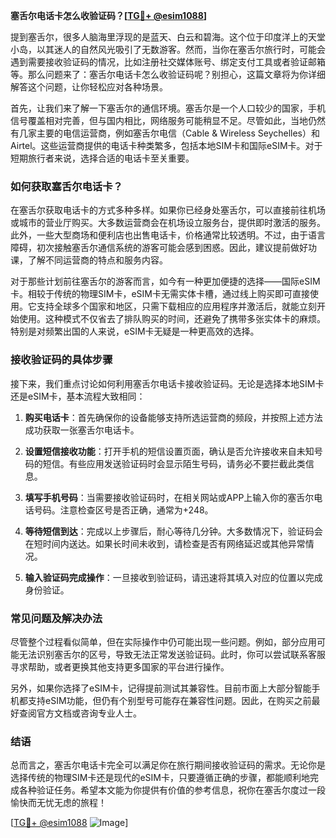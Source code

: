 **塞舌尔电话卡怎么收验证码？[[TG💪+ @esim1088](https://t.me/s/esim1088)]**

提到塞舌尔，很多人脑海里浮现的是蓝天、白云和碧海。这个位于印度洋上的天堂小岛，以其迷人的自然风光吸引了无数游客。然而，当你在塞舌尔旅行时，可能会遇到需要接收验证码的情况，比如注册社交媒体账号、绑定支付工具或者验证邮箱等。那么问题来了：塞舌尔电话卡怎么收验证码呢？别担心，这篇文章将为你详细解答这个问题，让你轻松应对各种场景。

首先，让我们来了解一下塞舌尔的通信环境。塞舌尔是一个人口较少的国家，手机信号覆盖相对完善，但与国内相比，网络服务可能稍显不足。尽管如此，当地仍然有几家主要的电信运营商，例如塞舌尔电信（Cable & Wireless Seychelles）和Airtel。这些运营商提供的电话卡种类繁多，包括本地SIM卡和国际eSIM卡。对于短期旅行者来说，选择合适的电话卡至关重要。

### 如何获取塞舌尔电话卡？

在塞舌尔获取电话卡的方式多种多样。如果你已经身处塞舌尔，可以直接前往机场或城市的营业厅购买。大多数运营商会在机场设立服务台，提供即时激活的服务。此外，一些大型商场和便利店也出售电话卡，价格通常比较透明。不过，由于语言障碍，初次接触塞舌尔通信系统的游客可能会感到困惑。因此，建议提前做好功课，了解不同运营商的特点和服务内容。

对于那些计划前往塞舌尔的游客而言，如今有一种更加便捷的选择——国际eSIM卡。相较于传统的物理SIM卡，eSIM卡无需实体卡槽，通过线上购买即可直接使用。它支持全球多个国家和地区，只需下载相应的应用程序并激活后，就能立刻开始使用。这种模式不仅省去了排队购买的时间，还避免了携带多张实体卡的麻烦。特别是对频繁出国的人来说，eSIM卡无疑是一种更高效的选择。

### 接收验证码的具体步骤

接下来，我们重点讨论如何利用塞舌尔电话卡接收验证码。无论是选择本地SIM卡还是eSIM卡，基本流程大致相同：

1. **购买电话卡**：首先确保你的设备能够支持所选运营商的频段，并按照上述方法成功获取一张塞舌尔电话卡。
   
2. **设置短信接收功能**：打开手机的短信设置页面，确认是否允许接收来自未知号码的短信。有些应用发送验证码时会显示陌生号码，请务必不要拦截此类信息。

3. **填写手机号码**：当需要接收验证码时，在相关网站或APP上输入你的塞舌尔电话号码。注意检查区号是否正确，通常为+248。

4. **等待短信到达**：完成以上步骤后，耐心等待几分钟。大多数情况下，验证码会在短时间内送达。如果长时间未收到，请检查是否有网络延迟或其他异常情况。

5. **输入验证码完成操作**：一旦接收到验证码，请迅速将其填入对应的位置以完成身份验证。

### 常见问题及解决办法

尽管整个过程看似简单，但在实际操作中仍可能出现一些问题。例如，部分应用可能无法识别塞舌尔的区号，导致无法正常发送验证码。此时，你可以尝试联系客服寻求帮助，或者更换其他支持更多国家的平台进行操作。

另外，如果你选择了eSIM卡，记得提前测试其兼容性。目前市面上大部分智能手机都支持eSIM功能，但仍有个别型号可能存在兼容性问题。因此，在购买之前最好查阅官方文档或咨询专业人士。

### 结语

总而言之，塞舌尔电话卡完全可以满足你在旅行期间接收验证码的需求。无论你是选择传统的物理SIM卡还是现代的eSIM卡，只要遵循正确的步骤，都能顺利地完成各种验证任务。希望本文能为你提供有价值的参考信息，祝你在塞舌尔度过一段愉快而无忧无虑的旅程！

[[TG💪+ @esim1088](https://t.me/s/esim1088) ![Image](https://i.postimg.cc/4NQfJmqS/Snipaste-2025-05-13-00-14-12.png)]